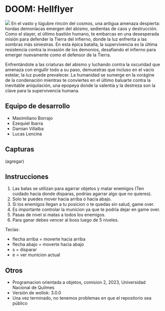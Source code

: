 # DOOM: Hellflyer
<img src= "https://static.wikia.nocookie.net/zombie/images/d/d9/Doom_Slayer.jpg/revision/latest/scale-to-width-down/1000?cb=20210402015535"> 
En el vasto y lúgubre rincón del cosmos, una antigua amenaza despierta: hordas demoníacas emergen del abismo, sedientas de caos y destrucción. Como el slayer, el último bastión humano, te embarcas en una desesperada misión para defender la Tierra del infierno, donde la luz enfrenta a las sombras más siniestras. En esta épica batalla, la supervivencia es la última resistencia contra la invasión de los demonios, desafiando el infierno para emerger nuevamente como el defensor de la Tierra.

Enfrentándote a las criaturas del abismo y luchando contra la oscuridad que amenaza con engullir todo a su paso, demuestras que incluso en el vacío estelar, la luz puede prevalecer. La humanidad se sumerge en la vorágine de la condenación mientras te conviertes en el último baluarte contra la inevitable aniquilación, una epopeya donde la valentía y la destreza son la clave para la supervivencia humana.

## Equipo de desarrollo

- Maximiliano Borrajo
- Ezequiel Ibarra
- Damian Villalba
- Lucas Lencina

## Capturas

(agregar)

## Instrucciones

1. Las balas se utilizan para agarrar objetos y matar enemigos (Ten cuidado hacia donde disparas, podrias agarrar algo que no quieres).
2. Solo te puedes mover hacia arriba o hacia abajo.
3. Si los enemigos llegan a tu posicion o te quedas sin salud, game over.
4. Es importante controlar la municion ya que te podria dejar en game over.
5. Pasas de nivel si matas a todos los enemigos.
6. Para ganar debes vencer al boss luego de 5 niveles.

Teclas:
- flecha arriba = moverte hacia arriba
- flecha abajo = moverte hacia abajo
- s = disparar
- e = ver municion actual


## Otros

- Programacion orientada a objetos, comision 2, 2023, Universidad Nacional de Quilmes
- Versión de wollok: 3.0.0
- Una vez terminado, no tenemos problemas en que el repositorio sea público
